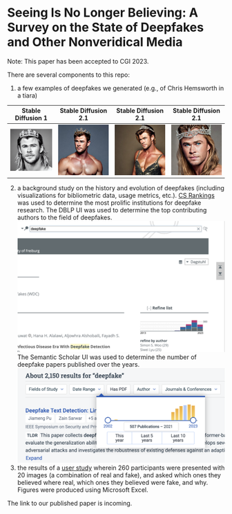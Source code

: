# Seeing Is No Longer Believing: A Survey on the State of Deepfakes and Other Nonveridical Media

Note: This paper has been accepted to CGI 2023.

There are several components to this repo:
1. a few examples of deepfakes we generated (e.g., of Chris Hemsworth in a tiara)

Stable Diffusion 1            |  Stable Diffusion 2.1            |  Stable Diffusion 2.1                     | Stable Diffusion 2.1
:-------------------------:|:-------------------------:|:-------------------------:|:-------------------------:
![image](examples/chris-tiara-sd1.png)  |  ![image](examples/chris-tiara-sd2.jpeg)  |  ![image](examples/chris-tiara-sd2-again.jpeg) | ![image](examples/chris-tiara-sd2-once-again.jpeg)

2. a background study on the history and evolution of deepfakes (including visualizations for bibliometric data, usage metrics, etc.). [CS Rankings](https://csrankings.org/#/index) was used to determine the most prolific institutions for deepfake research. The DBLP UI was used to determine the top contributing authors to the field of deepfakes. 
![image](dblp-ui.png)
The Semantic Scholar UI was used to determine the number of deepfake papers published over the years. ![image](ss-ui.png)
1. the results of a [user study](https://docs.google.com/forms/d/e/1FAIpQLSfiGjsBgBoocsFTsWCe4aypm6zpykkKzbn0QgX5CXUNdfpUBQ/viewform?fbzx=-1358400270121316312) wherein 260 participants were presented with 20 images (a combination of real and fake), and asked which ones they believed where real, which ones they believed were fake, and why. Figures were produced using Microsoft Excel.

The link to our published paper is incoming.
